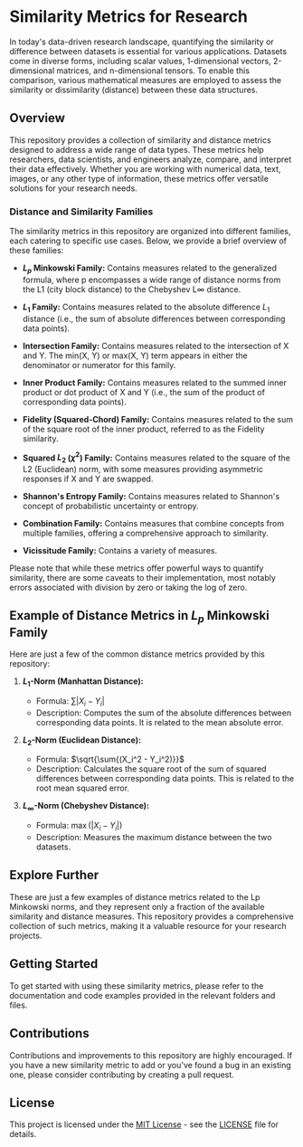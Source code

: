 # Similarity Metrics for Research

In today's data-driven research landscape, quantifying the similarity or difference between datasets is essential for various applications. Datasets come in diverse forms, including scalar values, 1-dimensional vectors, 2-dimensional matrices, and n-dimensional tensors. To enable this comparison, various mathematical measures are employed to assess the similarity or dissimilarity (distance) between these data structures.

## Overview

This repository provides a collection of similarity and distance metrics designed to address a wide range of data types. These metrics help researchers, data scientists, and engineers analyze, compare, and interpret their data effectively. Whether you are working with numerical data, text, images, or any other type of information, these metrics offer versatile solutions for your research needs.



### Distance and Similarity Families

The similarity metrics in this repository are organized into different families, each catering to specific use cases. Below, we provide a brief overview of these families:

- **$L_p$ Minkowski Family:** Contains measures related to the generalized formula, where p encompasses a wide range of distance norms from the L1 (city block distance) to the Chebyshev L∞ distance.

- **$L_1$ Family:** Contains measures related to the absolute difference $L_1$ distance (i.e., the sum of absolute differences between corresponding data points).

- **Intersection Family:** Contains measures related to the intersection of X and Y. The min(X, Y) or max(X, Y) term appears in either the denominator or numerator for this family.

- **Inner Product Family:** Contains measures related to the summed inner product or dot product of X and Y (i.e., the sum of the product of corresponding data points).

- **Fidelity (Squared-Chord) Family:** Contains measures related to the sum of the square root of the inner product, referred to as the Fidelity similarity.

- **Squared $L_2$ ($\chi^2$) Family:** Contains measures related to the square of the L2 (Euclidean) norm, with some measures providing asymmetric responses if X and Y are swapped.

- **Shannon's Entropy Family:** Contains measures related to Shannon's concept of probabilistic uncertainty or entropy.

- **Combination Family:** Contains measures that combine concepts from multiple families, offering a comprehensive approach to similarity.

- **Vicissitude Family:** Contains a variety of measures.

Please note that while these metrics offer powerful ways to quantify similarity, there are some caveats to their implementation, most notably errors associated with division by zero or taking the log of zero.

## Example of Distance Metrics in $L_p$ Minkowski Family

Here are just a few of the common distance metrics provided by this repository:

1. **$L_1$-Norm (Manhattan Distance):**
   - Formula: $\sum{|X_i - Y_i|}$
   - Description: Computes the sum of the absolute differences between corresponding data points. It is related to the mean absolute error.

2. **$L_2$-Norm (Euclidean Distance):**
   - Formula: $\sqrt{\sum{(X_i^2 - Y_i^2)}}$
   - Description: Calculates the square root of the sum of squared differences between corresponding data points. This is related to the root mean squared error.

3. **$L_∞$-Norm (Chebyshev Distance):**
   - Formula: $\max(|X_i - Y_i|)$
   - Description: Measures the maximum distance between the two datasets.


## Explore Further

These are just a few examples of distance metrics related to the Lp Minkowski norms, and they represent only a fraction of the available similarity and distance measures. This repository provides a comprehensive collection of such metrics, making it a valuable resource for your research projects.

## Getting Started

To get started with using these similarity metrics, please refer to the documentation and code examples provided in the relevant folders and files.

## Contributions

Contributions and improvements to this repository are highly encouraged. If you have a new similarity metric to add or you've found a bug in an existing one, please consider contributing by creating a pull request.

## License

This project is licensed under the [MIT License](LICENSE) - see the [LICENSE](LICENSE) file for details.
